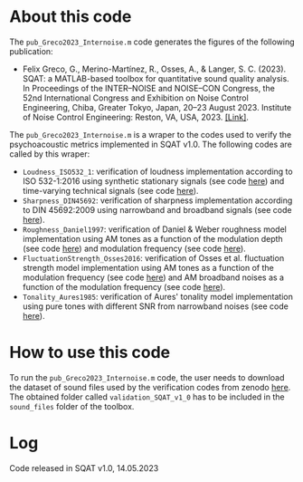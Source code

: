 # About this code

The `pub_Greco2023_Internoise.m` code generates the figures of the following publication:

- Felix Greco, G., Merino-Martínez, R., Osses, A., & Langer, S. C. (2023). SQAT: a MATLAB-based toolbox for quantitative sound quality analysis. In Proceedings of the INTER–NOISE and NOISE–CON Congress, the 52nd International Congress and Exhibition on Noise Control Engineering, Chiba, Greater Tokyo, Japan, 20–23 August 2023. Institute of Noise Control Engineering: Reston, VA, USA, 2023. [[Link]](https://www.researchgate.net/publication/373334884_SQAT_a_MATLAB-based_toolbox_for_quantitative_sound_quality_analysis). 

The `pub_Greco2023_Internoise.m` is a wraper to the codes used to verify the psychoacoustic metrics implemented in SQAT v1.0. The following codes are called by this wraper:
- `Loudness_ISO532_1`: verification of loudness implementation according to ISO 532-1:2016 using synthetic stationary signals (see code [here](../../validation/Loudness_ISO532_1/1_synthetic_signals_stationary_loudness)) and time-varying technical signals (see code [here](../../validation/Loudness_ISO532_1/3_technical_signals_time_varying_loudness)).
- `Sharpness_DIN45692`: verification of sharpness implementation according to DIN 45692:2009 using narrowband and broadband signals (see code [here](../../validation/Sharpness_DIN45692)).
- `Roughness_Daniel1997`: verification of Daniel & Weber roughness model implementation using AM tones as a function of the modulation depth (see code [here](../../validation/Roughness_Daniel1997/2_AM_modulation_depth)) and modulation frequency (see code [here](../../validation/Roughness_Daniel1997/1_AM_modulation_freq)).  
- `FluctuationStrength_Osses2016`: verification of Osses et al. fluctuation strength model implementation using AM tones as a function of the modulation frequency (see code [here](../../validation/FluctuationStrength_Osses2016/1_AM_tones_fmod)) and AM broadband noises as a function of the modulation frequency (see code [here](../../validation/FluctuationStrength_Osses2016/2_AM_BBN_fmod)).   
- `Tonality_Aures1985`: verification of Aures' tonality model implementation using pure tones with different SNR from narrowband noises (see code [here](../../validation/Tonality_Aures1985)).

# How to use this code
To run the `pub_Greco2023_Internoise.m` code, the user needs to download the dataset of sound files used by the verification codes from zenodo <a href="https://doi.org/10.5281/zenodo.7933206" target="_blank">here</a>. The obtained folder called `validation_SQAT_v1_0` has to be included in the `sound_files` folder of the toolbox. 

# Log
Code released in SQAT v1.0, 14.05.2023

